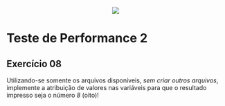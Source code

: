<p align="center">
    <img src="https://www.infnet.edu.br/infnet/wp-content/themes/infnet.homepage//assets/img/LogoInfnetRodape.png"/>
</p>

# Teste de Performance 2

## Exercício 08

Utilizando-se somente os arquivos disponíveis, _sem criar outros arquivos_, implemente a atribuição de valores nas variáveis para que o resultado impresso seja o número _8_ (oito)!
